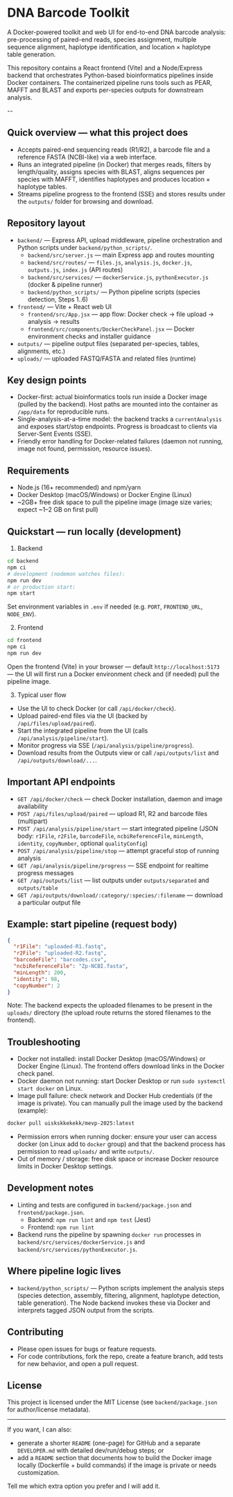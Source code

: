 # DNA Barcode Toolkit

A Docker-powered toolkit and web UI for end-to-end DNA barcode analysis: pre-processing of paired-end reads, species assignment, multiple sequence alignment, haplotype identification, and location × haplotype table generation.

This repository contains a React frontend (Vite) and a Node/Express backend that orchestrates Python-based bioinformatics pipelines inside Docker containers. The containerized pipeline runs tools such as PEAR, MAFFT and BLAST and exports per-species outputs for downstream analysis.

--

## Quick overview — what this project does

- Accepts paired-end sequencing reads (R1/R2), a barcode file and a reference FASTA (NCBI-like) via a web interface.
- Runs an integrated pipeline (in Docker) that merges reads, filters by length/quality, assigns species with BLAST, aligns sequences per species with MAFFT, identifies haplotypes and produces location × haplotype tables.
- Streams pipeline progress to the frontend (SSE) and stores results under the `outputs/` folder for browsing and download.

## Repository layout

- `backend/` — Express API, upload middleware, pipeline orchestration and Python scripts under `backend/python_scripts/`.
  - `backend/src/server.js` — main Express app and routes mounting
  - `backend/src/routes/` — `files.js`, `analysis.js`, `docker.js`, `outputs.js`, `index.js` (API routes)
  - `backend/src/services/` — `dockerService.js`, `pythonExecutor.js` (docker & pipeline runner)
  - `backend/python_scripts/` — Python pipeline scripts (species detection, Steps 1..6)
- `frontend/` — Vite + React web UI
  - `frontend/src/App.jsx` — app flow: Docker check → file upload → analysis → results
  - `frontend/src/components/DockerCheckPanel.jsx` — Docker environment checks and installer guidance
- `outputs/` — pipeline output files (separated per-species, tables, alignments, etc.)
- `uploads/` — uploaded FASTQ/FASTA and related files (runtime)

## Key design points

- Docker-first: actual bioinformatics tools run inside a Docker image (pulled by the backend). Host paths are mounted into the container as `/app/data` for reproducible runs.
- Single-analysis-at-a-time model: the backend tracks a `currentAnalysis` and exposes start/stop endpoints. Progress is broadcast to clients via Server-Sent Events (SSE).
- Friendly error handling for Docker-related failures (daemon not running, image not found, permission, resource issues).

## Requirements

- Node.js (16+ recommended) and npm/yarn
- Docker Desktop (macOS/Windows) or Docker Engine (Linux)
- ~2GB+ free disk space to pull the pipeline image (image size varies; expect ~1–2 GB on first pull)

## Quickstart — run locally (development)

1. Backend

```bash
cd backend
npm ci
# development (nodemon watches files):
npm run dev
# or production start:
npm start
```

Set environment variables in `.env` if needed (e.g. `PORT`, `FRONTEND_URL`, `NODE_ENV`).

2. Frontend

```bash
cd frontend
npm ci
npm run dev
```

Open the frontend (Vite) in your browser — default `http://localhost:5173` — the UI will first run a Docker environment check and (if needed) pull the pipeline image.

3. Typical user flow

- Use the UI to check Docker (or call `/api/docker/check`).
- Upload paired-end files via the UI (backed by `/api/files/upload/paired`).
- Start the integrated pipeline from the UI (calls `/api/analysis/pipeline/start`).
- Monitor progress via SSE (`/api/analysis/pipeline/progress`).
- Download results from the Outputs view or call `/api/outputs/list` and `/api/outputs/download/...`.

## Important API endpoints

- `GET /api/docker/check` — check Docker installation, daemon and image availability
- `POST /api/files/upload/paired` — upload R1, R2 and barcode files (multipart)
- `POST /api/analysis/pipeline/start` — start integrated pipeline (JSON body: `r1File`, `r2File`, `barcodeFile`, `ncbiReferenceFile`, `minLength`, `identity`, `copyNumber`, optional `qualityConfig`)
- `POST /api/analysis/pipeline/stop` — attempt graceful stop of running analysis
- `GET /api/analysis/pipeline/progress` — SSE endpoint for realtime progress messages
- `GET /api/outputs/list` — list outputs under `outputs/separated` and `outputs/table`
- `GET /api/outputs/download/:category/:species/:filename` — download a particular output file

## Example: start pipeline (request body)

```json
{
  "r1File": "uploaded-R1.fastq",
  "r2File": "uploaded-R2.fastq",
  "barcodeFile": "barcodes.csv",
  "ncbiReferenceFile": "Zp-NCBI.fasta",
  "minLength": 200,
  "identity": 98,
  "copyNumber": 2
}
```

Note: The backend expects the uploaded filenames to be present in the `uploads/` directory (the upload route returns the stored filenames to the frontend).

## Troubleshooting

- Docker not installed: install Docker Desktop (macOS/Windows) or Docker Engine (Linux). The frontend offers download links in the Docker check panel.
- Docker daemon not running: start Docker Desktop or run `sudo systemctl start docker` on Linux.
- Image pull failure: check network and Docker Hub credentials (if the image is private). You can manually pull the image used by the backend (example):

```bash
docker pull uiskskkekekk/mevp-2025:latest
```

- Permission errors when running docker: ensure your user can access docker (on Linux add to `docker` group) and that the backend process has permission to read `uploads/` and write `outputs/`.
- Out of memory / storage: free disk space or increase Docker resource limits in Docker Desktop settings.

## Development notes

- Linting and tests are configured in `backend/package.json` and `frontend/package.json`.
  - Backend: `npm run lint` and `npm test` (Jest)
  - Frontend: `npm run lint`
- Backend runs the pipeline by spawning `docker run` processes in `backend/src/services/dockerService.js` and `backend/src/services/pythonExecutor.js`.

## Where pipeline logic lives

- `backend/python_scripts/` — Python scripts implement the analysis steps (species detection, assembly, filtering, alignment, haplotype detection, table generation). The Node backend invokes these via Docker and interprets tagged JSON output from the scripts.

## Contributing

- Please open issues for bugs or feature requests.
- For code contributions, fork the repo, create a feature branch, add tests for new behavior, and open a pull request.

## License

This project is licensed under the MIT License (see `backend/package.json` for author/license metadata).

---

If you want, I can also:

- generate a shorter `README` (one-page) for GitHub and a separate `DEVELOPER.md` with detailed dev/run/debug steps; or
- add a `README` section that documents how to build the Docker image locally (Dockerfile + build commands) if the image is private or needs customization.

Tell me which extra option you prefer and I will add it.

